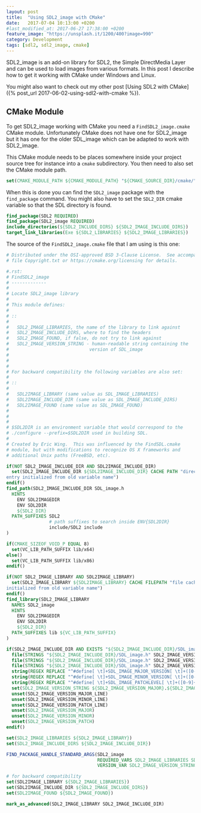 ```yaml
---
layout: post
title:  "Using SDL2_image with CMake"
date:   2017-07-04 10:13:00 +0200
#last_modified_at: 2017-06-27 17:38:00 +0200
feature_image: "https://unsplash.it/1200/400?image=990"
category: Development
tags: [sdl2, sdl2_image, cmake]
---
```


SDL2_image is an add-on library for SDL2, the Simple DirectMedia Layer and can
be used to load images from various formats. In this post I describe how to get
it working with CMake under Windows and Linux.

<!-- more -->

You might also want to check out my other post [Using SDL2 with CMake]({%
post_url 2017-06-02-using-sdl2-with-cmake %}).

## CMake Module

To get SDL2_image working with CMake you need a `FindSDL2_image.cmake` CMake
module. Unfortunately CMake does not have one for SDL2_image but it has one for
the older SDL_image which can be adapted to work with SDL2_image.

This CMake module needs to be places somewhere inside your project source tree
for instance into a `cmake` subdirectory. You then need to also set the CMake
module path.

```cmake
set(CMAKE_MODULE_PATH ${CMAKE_MODULE_PATH} "${CMAKE_SOURCE_DIR}/cmake/")
```

When this is done you can find the `SDL2_image` package with the `find_package`
command. You might also have to set the `SDL2_DIR` cmake variable so that the
SDL directory is found.

```cmake
find_package(SDL2 REQUIRED)
find_package(SDL2_image REQUIRED)
include_directories(${SDL2_INCLUDE_DIRS} ${SDL2_IMAGE_INCLUDE_DIRS})
target_link_libraries(Exe ${SDL2_LIBRARIES} ${SDL2_IMAGE_LIBRARIES})
```

The source of the `FindSDL2_image.cmake` file that I am using is this one:

```cmake
# Distributed under the OSI-approved BSD 3-Clause License.  See accompanying
# file Copyright.txt or https://cmake.org/licensing for details.

#.rst:
# FindSDL2_image
# -------------
#
# Locate SDL2_image library
#
# This module defines:
#
# ::
#
#   SDL2_IMAGE_LIBRARIES, the name of the library to link against
#   SDL2_IMAGE_INCLUDE_DIRS, where to find the headers
#   SDL2_IMAGE_FOUND, if false, do not try to link against
#   SDL2_IMAGE_VERSION_STRING - human-readable string containing the
#                              version of SDL_image
#
#
#
# For backward compatibility the following variables are also set:
#
# ::
#
#   SDL2IMAGE_LIBRARY (same value as SDL_IMAGE_LIBRARIES)
#   SDL2IMAGE_INCLUDE_DIR (same value as SDL_IMAGE_INCLUDE_DIRS)
#   SDL2IMAGE_FOUND (same value as SDL_IMAGE_FOUND)
#
#
#
# $SDL2DIR is an environment variable that would correspond to the
# ./configure --prefix=$SDL2DIR used in building SDL.
#
# Created by Eric Wing.  This was influenced by the FindSDL.cmake
# module, but with modifications to recognize OS X frameworks and
# additional Unix paths (FreeBSD, etc).

if(NOT SDL2_IMAGE_INCLUDE_DIR AND SDL2IMAGE_INCLUDE_DIR)
  set(SDL2_IMAGE_INCLUDE_DIR ${SDL2IMAGE_INCLUDE_DIR} CACHE PATH "directory cache
entry initialized from old variable name")
endif()
find_path(SDL2_IMAGE_INCLUDE_DIR SDL_image.h
  HINTS
    ENV SDL2IMAGEDIR
    ENV SDL2DIR
    ${SDL2_DIR}
  PATH_SUFFIXES SDL2
                # path suffixes to search inside ENV{SDL2DIR}
                include/SDL2 include
)

if(CMAKE_SIZEOF_VOID_P EQUAL 8)
  set(VC_LIB_PATH_SUFFIX lib/x64)
else()
  set(VC_LIB_PATH_SUFFIX lib/x86)
endif()

if(NOT SDL2_IMAGE_LIBRARY AND SDL2IMAGE_LIBRARY)
  set(SDL2_IMAGE_LIBRARY ${SDL2IMAGE_LIBRARY} CACHE FILEPATH "file cache entry
initialized from old variable name")
endif()
find_library(SDL2_IMAGE_LIBRARY
  NAMES SDL2_image
  HINTS
    ENV SDL2IMAGEDIR
    ENV SDL2DIR
    ${SDL2_DIR}
  PATH_SUFFIXES lib ${VC_LIB_PATH_SUFFIX}
)

if(SDL2_IMAGE_INCLUDE_DIR AND EXISTS "${SDL2_IMAGE_INCLUDE_DIR}/SDL_image.h")
  file(STRINGS "${SDL2_IMAGE_INCLUDE_DIR}/SDL_image.h" SDL2_IMAGE_VERSION_MAJOR_LINE REGEX "^#define[ \t]+SDL_IMAGE_MAJOR_VERSION[ \t]+[0-9]+$")
  file(STRINGS "${SDL2_IMAGE_INCLUDE_DIR}/SDL_image.h" SDL2_IMAGE_VERSION_MINOR_LINE REGEX "^#define[ \t]+SDL_IMAGE_MINOR_VERSION[ \t]+[0-9]+$")
  file(STRINGS "${SDL2_IMAGE_INCLUDE_DIR}/SDL_image.h" SDL2_IMAGE_VERSION_PATCH_LINE REGEX "^#define[ \t]+SDL_IMAGE_PATCHLEVEL[ \t]+[0-9]+$")
  string(REGEX REPLACE "^#define[ \t]+SDL_IMAGE_MAJOR_VERSION[ \t]+([0-9]+)$" "\\1" SDL2_IMAGE_VERSION_MAJOR "${SDL_IMAGE_VERSION_MAJOR_LINE}")
  string(REGEX REPLACE "^#define[ \t]+SDL_IMAGE_MINOR_VERSION[ \t]+([0-9]+)$" "\\1" SDL2_IMAGE_VERSION_MINOR "${SDL_IMAGE_VERSION_MINOR_LINE}")
  string(REGEX REPLACE "^#define[ \t]+SDL_IMAGE_PATCHLEVEL[ \t]+([0-9]+)$" "\\1" SDL2_IMAGE_VERSION_PATCH "${SDL_IMAGE_VERSION_PATCH_LINE}")
  set(SDL2_IMAGE_VERSION_STRING ${SDL2_IMAGE_VERSION_MAJOR}.${SDL2_IMAGE_VERSION_MINOR}.${SDL2_IMAGE_VERSION_PATCH})
  unset(SDL2_IMAGE_VERSION_MAJOR_LINE)
  unset(SDL2_IMAGE_VERSION_MINOR_LINE)
  unset(SDL2_IMAGE_VERSION_PATCH_LINE)
  unset(SDL2_IMAGE_VERSION_MAJOR)
  unset(SDL2_IMAGE_VERSION_MINOR)
  unset(SDL2_IMAGE_VERSION_PATCH)
endif()

set(SDL2_IMAGE_LIBRARIES ${SDL2_IMAGE_LIBRARY})
set(SDL2_IMAGE_INCLUDE_DIRS ${SDL2_IMAGE_INCLUDE_DIR})

FIND_PACKAGE_HANDLE_STANDARD_ARGS(SDL2_image
                                  REQUIRED_VARS SDL2_IMAGE_LIBRARIES SDL2_IMAGE_INCLUDE_DIRS
                                  VERSION_VAR SDL2_IMAGE_VERSION_STRING)

# for backward compatibility
set(SDL2IMAGE_LIBRARY ${SDL2_IMAGE_LIBRARIES})
set(SDL2IMAGE_INCLUDE_DIR ${SDL2_IMAGE_INCLUDE_DIRS})
set(SDL2IMAGE_FOUND ${SDL2_IMAGE_FOUND})

mark_as_advanced(SDL2_IMAGE_LIBRARY SDL2_IMAGE_INCLUDE_DIR)
```

